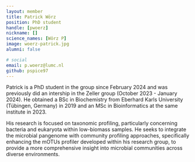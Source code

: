 ```yaml
---
layout: member
title: Patrick Wörz
position: PhD student
handle: [pwoerz]
nickname: []
science_names: [Wörz P]
image: woerz-patrick.jpg
alumni: false

# social
email: p.woerz@lumc.nl
github: pspice97
---
```


Patrick is a PhD student in the group since February 2024 and was previously did an intership in the Zeller group (October 2023 - January 2024). He obtained a BSc in Biochemistry from Eberhard Karls University (Tübingen, Germany) in 2019 and an MSc in Bioinformatics at the same institute in 2023.

His research is focused on taxonomic profiling, particularly concerning bacteria and eukaryota within low-biomass samples. He seeks to integrate the microbial pangenome with community profiling approaches, specifically enhancing the mOTUs profiler developed within his research group, to provide a more comprehensive insight into microbial communities across diverse environments.
